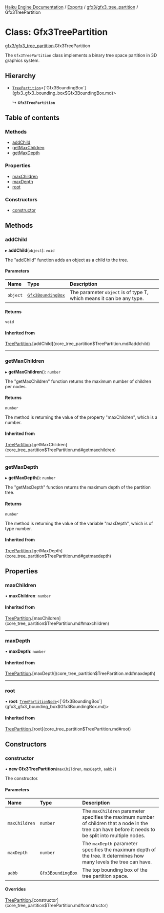 [Haiku Engine Documentation](../README.md) / [Exports](../modules.md) / [gfx3/gfx3\_tree\_partition](../modules/gfx3_gfx3_tree_partition.md) / Gfx3TreePartition

# Class: Gfx3TreePartition

[gfx3/gfx3_tree_partition](../modules/gfx3_gfx3_tree_partition.md).Gfx3TreePartition

The `Gfx3TreePartition` class implements a binary tree space partition in 3D graphics system.

## Hierarchy

- [`TreePartition`](core_tree_partition$TreePartition.md)<[`Gfx3BoundingBox`](gfx3_gfx3_bounding_box$Gfx3BoundingBox.md)\>

  ↳ **`Gfx3TreePartition`**

## Table of contents

### Methods

- [addChild](gfx3_gfx3_tree_partition$Gfx3TreePartition.md#addchild)
- [getMaxChildren](gfx3_gfx3_tree_partition$Gfx3TreePartition.md#getmaxchildren)
- [getMaxDepth](gfx3_gfx3_tree_partition$Gfx3TreePartition.md#getmaxdepth)

### Properties

- [maxChildren](gfx3_gfx3_tree_partition$Gfx3TreePartition.md#maxchildren)
- [maxDepth](gfx3_gfx3_tree_partition$Gfx3TreePartition.md#maxdepth)
- [root](gfx3_gfx3_tree_partition$Gfx3TreePartition.md#root)

### Constructors

- [constructor](gfx3_gfx3_tree_partition$Gfx3TreePartition.md#constructor)

## Methods

### addChild

▸ **addChild**(`object`): `void`

The "addChild" function adds an object as a child to the tree.

#### Parameters

| Name | Type | Description |
| :------ | :------ | :------ |
| `object` | [`Gfx3BoundingBox`](gfx3_gfx3_bounding_box$Gfx3BoundingBox.md) | The parameter `object` is of type T, which means it can be any type. |

#### Returns

`void`

#### Inherited from

[TreePartition](core_tree_partition$TreePartition.md).[addChild](core_tree_partition$TreePartition.md#addchild)

___

### getMaxChildren

▸ **getMaxChildren**(): `number`

The "getMaxChildren" function returns the maximum number of children per nodes.

#### Returns

`number`

The method is returning the value of the property "maxChildren", which is a number.

#### Inherited from

[TreePartition](core_tree_partition$TreePartition.md).[getMaxChildren](core_tree_partition$TreePartition.md#getmaxchildren)

___

### getMaxDepth

▸ **getMaxDepth**(): `number`

The "getMaxDepth" function returns the maximum depth of the partition tree.

#### Returns

`number`

The method is returning the value of the variable "maxDepth", which is of type number.

#### Inherited from

[TreePartition](core_tree_partition$TreePartition.md).[getMaxDepth](core_tree_partition$TreePartition.md#getmaxdepth)

## Properties

### maxChildren

• **maxChildren**: `number`

#### Inherited from

[TreePartition](core_tree_partition$TreePartition.md).[maxChildren](core_tree_partition$TreePartition.md#maxchildren)

___

### maxDepth

• **maxDepth**: `number`

#### Inherited from

[TreePartition](core_tree_partition$TreePartition.md).[maxDepth](core_tree_partition$TreePartition.md#maxdepth)

___

### root

• **root**: [`TreePartitionNode`](core_tree_partition$TreePartitionNode.md)<[`Gfx3BoundingBox`](gfx3_gfx3_bounding_box$Gfx3BoundingBox.md)\>

#### Inherited from

[TreePartition](core_tree_partition$TreePartition.md).[root](core_tree_partition$TreePartition.md#root)

## Constructors

### constructor

• **new Gfx3TreePartition**(`maxChildren`, `maxDepth`, `aabb?`)

The constructor.

#### Parameters

| Name | Type | Description |
| :------ | :------ | :------ |
| `maxChildren` | `number` | The `maxChildren` parameter specifies the maximum number of children that a node in the tree can have before it needs to be split into multiple nodes. |
| `maxDepth` | `number` | The `maxDepth` parameter specifies the maximum depth of the tree. It determines how many levels the tree can have. |
| `aabb` | [`Gfx3BoundingBox`](gfx3_gfx3_bounding_box$Gfx3BoundingBox.md) | The top bounding box of the tree partition space. |

#### Overrides

[TreePartition](core_tree_partition$TreePartition.md).[constructor](core_tree_partition$TreePartition.md#constructor)
